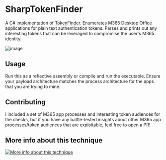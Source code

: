 # SharpTokenFinder
A C# implementation of [TokenFinder](https://github.com/doredry/TokenFinder/blob/main/TokenFinder.py). Enumerates M365 Desktop Office applications for plain text authentication tokens. Parses and prints out any interesting tokens that can be leveraged to compromise the user's M365 identity.  

![image](https://github.com/HuskyHacks/SharpTokenFinder/assets/57866415/bc52695a-e1c6-418e-abf9-3d98a3c9fa43)

## Usage
Run this as a reflective assembly or compile and run the executable. Ensure your payload architecture matches the process architecture for the apps that you are trying to mine.

## Contributing
I included a set of M365 app processes and interesting token audiences for the checks, but if you have any battle-tested insights about other M365 app processes/token audiences that are exploitable, feel free to open a PR!

## More info about this technique
[![More info about this technique](https://img.youtube.com/vi/y4Ue_Es5cGA/0.jpg)](https://www.youtube.com/watch?v=y4Ue_Es5cGA)
